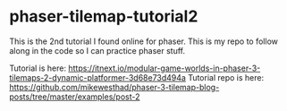 # phaser-tilemap-tutorial2
This is the 2nd tutorial I found online for phaser. This is my repo to follow along in the code so I can practice phaser stuff.

Tutorial is here: https://itnext.io/modular-game-worlds-in-phaser-3-tilemaps-2-dynamic-platformer-3d68e73d494a
Tutorial repo is here: https://github.com/mikewesthad/phaser-3-tilemap-blog-posts/tree/master/examples/post-2



